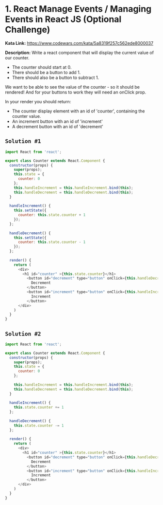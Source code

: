 # 1. React Manage Events / Managing Events in React JS (Optional Challenge)

**Kata Link:** https://www.codewars.com/kata/5a8319f257c562ede8000037

**Description:** Write a react component that will display the current value of our counter.

* The counter should start at 0.
* There should be a button to add 1.
* There should also be a button to subtract 1.

We want to be able to see the value of the counter - so it should be rendered! And for your buttons to work they will need an onClick prop.

In your render you should return:

* The counter display element with an id of 'counter', containing the counter value.
* An increment button with an id of 'increment'
* A decrement button with an id of 'decrement'

## `Solution #1`

```JavaScript
import React from 'react';

export class Counter extends React.Component {
  constructor(props) {
    super(props);
    this.state = {
      counter: 0
    };
    this.handleIncrement = this.handleIncrement.bind(this);
    this.handleDecrement = this.handleDecrement.bind(this);
  }
  
  handleIncrement() {
    this.setState({
      counter: this.state.counter + 1
    });
  };
  
  handleDecrement() {
    this.setState({
      counter: this.state.counter - 1
    });
  };
  
  render() {
    return (
      <div>
        <h1 id="counter" >{this.state.counter}</h1>
          <button id="decrement" type="button" onClick={this.handleDecrement}>
            Decrement
          </button>
          <button id="increment" type="button" onClick={this.handleIncrement}>
            Increment
          </button>
      </div>
    )
  }
}
```

## `Solution #2`

```JavaScript
import React from 'react';

export class Counter extends React.Component {
  constructor(props) {
    super(props);
    this.state = {
      counter: 0
    };
    
    this.handleIncrement = this.handleIncrement.bind(this);
    this.handleDecrement = this.handleDecrement.bind(this);
  }
  
  handleIncrement() {
    this.state.counter += 1
  };
  
  handleDecrement() {
    this.state.counter -= 1
  };
  
  render() {
    return (
      <div>
        <h1 id="counter" >{this.state.counter}</h1>
          <button id="decrement" type="button" onClick={this.handleDecrement}>
            Decrement
          </button>
          <button id="increment" type="button" onClick={this.handleIncrement}>
            Increment
          </button>
      </div>
    )
  }
}
```
